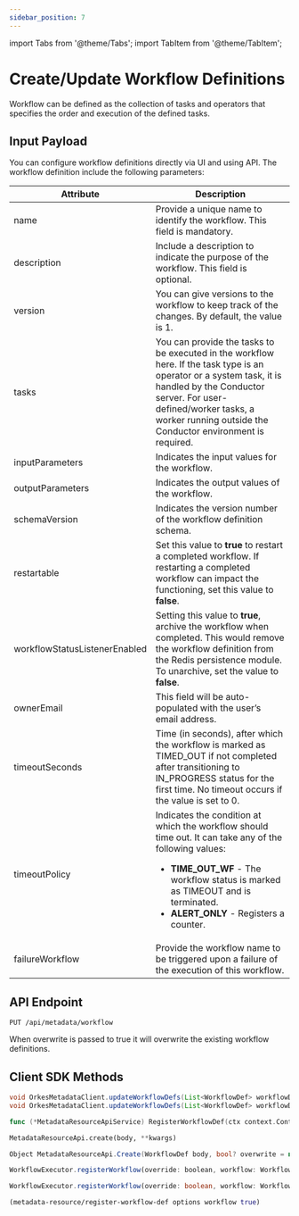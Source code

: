 ```yaml
---
sidebar_position: 7
---
```

import Tabs from '@theme/Tabs';
import TabItem from '@theme/TabItem';

# Create/Update Workflow Definitions

Workflow can be defined as the collection of tasks and operators that specifies the order and execution of the defined tasks.

## Input Payload

You can configure workflow definitions directly via UI and using API. The workflow definition include the following parameters:

| Attribute                     | Description                                                                                                                                                                                                                                            |
| ----------------------------- | ------------------------------------------------------------------------------------------------------------------------------------------------------------------------------------------------------------------------------------------------------ |
| name                          | Provide a unique name to identify the workflow. This field is mandatory.                                                                                                                                                                               |
| description                   | Include a description to indicate the purpose of the workflow. This field is optional.                                                                                                                                                                 |
| version                       | You can give versions to the workflow to keep track of the changes. By default, the value is 1.                                                                                                                                                        |
| tasks                         | You can provide the tasks to be executed in the workflow here. If the task type is an operator or a system task, it is handled by the Conductor server. For user-defined/worker tasks, a worker running outside the Conductor environment is required. |
| inputParameters               | Indicates the input values for the workflow.                                                                                                                                                                                                           |
| outputParameters              | Indicates the output values of the workflow.                                                                                                                                                                                                           |
| schemaVersion                 | Indicates the version number of the workflow definition schema.                                                                                                                                                                                        |
| restartable                   | Set this value to **true** to restart a completed workflow. If restarting a completed workflow can impact the functioning, set this value to **false**.                                                                                                |
| workflowStatusListenerEnabled | Setting this value to **true**, archive the workflow when completed. This would remove the workflow definition from the Redis persistence module. To unarchive, set the value to **false**.                                                            |
| ownerEmail                    | This field will be auto-populated with the user’s email address.                                                                                                                                                                                       |
| timeoutSeconds                | Time (in seconds), after which the workflow is marked as TIMED_OUT if not completed after transitioning to IN_PROGRESS status for the first time. No timeout occurs if the value is set to 0.                                                           |
| timeoutPolicy                 | Indicates the condition at which the workflow should time out. It can take any of the following values:<ul><li>**TIME_OUT_WF** - The workflow status is marked as TIMEOUT and is terminated.</li><li>**ALERT_ONLY** - Registers a counter.</li></ul>   |
| failureWorkflow               | Provide the workflow name to be triggered upon a failure of the execution of this workflow.                                                                                                                                                            |


## API Endpoint

```
PUT /api/metadata/workflow
```

When overwrite is passed to true it will overwrite the existing workflow definitions.

## Client SDK Methods

<Tabs>
<TabItem value="Java" label="Java">

```java
void OrkesMetadataClient.updateWorkflowDefs(List<WorkflowDef> workflowDefs) throws ApiException
void OrkesMetadataClient.updateWorkflowDefs(List<WorkflowDef> workflowDefs, boolean overwrite) throws ApiException
```

</TabItem>
<TabItem value="Golang" label="Golang">

```go
func (*MetadataResourceApiService) RegisterWorkflowDef(ctx context.Context, overwrite bool, body model.WorkflowDef) (*http.Response, error)
```

</TabItem>
<TabItem value="Python" label="Python">

```python
MetadataResourceApi.create(body, **kwargs)
```

</TabItem>
<TabItem value="CSharp" label="CSharp">

```csharp
Object MetadataResourceApi.Create(WorkflowDef body, bool? overwrite = null)
```

</TabItem>
<TabItem value="Javascript" label="Javascript">

```javascript
WorkflowExecutor.registerWorkflow(override: boolean, workflow: WorkflowDef)
```

</TabItem>
<TabItem value="Typescript" label="Typescript">

```typescript
WorkflowExecutor.registerWorkflow(override: boolean, workflow: WorkflowDef)
```

</TabItem>
<TabItem value="Clojure" label="Clojure">

```clojure
(metadata-resource/register-workflow-def options workflow true)
```

</TabItem>
</Tabs>
